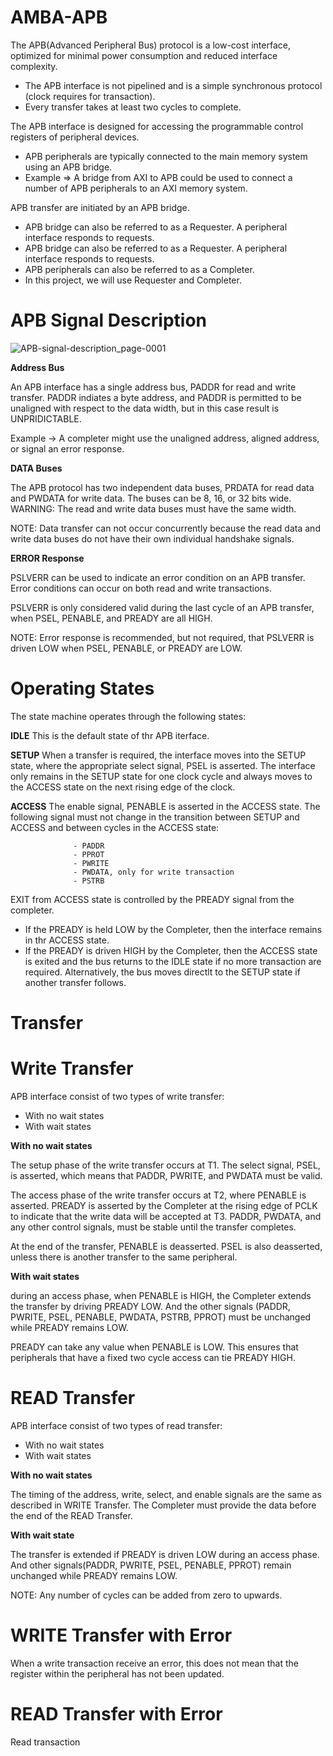 # AMBA-APB
The APB(Advanced Peripheral Bus) protocol is a low-cost interface, optimized for minimal power consumption and reduced interface complexity.
- The APB interface is not pipelined and is a simple synchronous protocol (clock requires for transaction).
- Every transfer takes at least two cycles to complete.

The APB interface is designed for accessing the programmable control registers of peripheral devices. 
- APB peripherals are typically connected to the main memory system using an APB bridge. 
- Example => A bridge from AXI to APB could be used to connect a number of APB peripherals to an AXI memory system.

APB transfer are initiated by an APB bridge. 
- APB bridge can also be referred to as a Requester. A peripheral interface responds to requests. 
- APB bridge can also be referred to as a Requester. A peripheral interface responds to requests.
- APB peripherals can also be referred to as a Completer. 
- In this project, we will use Requester and Completer.

# APB Signal Description
![APB-signal-description_page-0001](https://github.com/asimkhan8107/APB/assets/110652576/5a9a5e22-5355-42f9-bd31-2aec87d0cebd)

**Address Bus**

An APB interface has a single address bus, PADDR for read and write transfer. PADDR indiates a byte address, and PADDR is permitted to be unaligned with respect to the data width, but in this case result is UNPRIDICTABLE. 

Example -> A completer might use the unaligned address, aligned address, or signal an error response.

**DATA Buses**   

The APB protocol has two independent data buses, PRDATA for read data and PWDATA for write data. The buses can be 8, 16, or 32 bits wide. 
WARNING: The read and write data buses must have the same width.

NOTE: Data transfer can not occur concurrently because the read data and write data buses do not have their own individual handshake signals.

**ERROR Response**

PSLVERR can be used to indicate an error condition on an APB transfer. Error conditions can occur on both read and write transactions.

PSLVERR is only considered valid during the last cycle of an APB transfer, when PSEL, PENABLE, and PREADY are all HIGH.

NOTE: Error response is recommended, but not required, that PSLVERR is driven LOW when PSEL, PENABLE, or PREADY are LOW.

# Operating States 
The state machine operates through the following states:

**IDLE**    This is the default state of thr APB iterface.

**SETUP**   When a transfer is required, the interface moves into the SETUP state, where the appropriate select signal, PSEL is asserted. The interface only remains in the SETUP state for one clock cycle and always moves to the ACCESS state on the next rising edge of the clock.

**ACCESS**  The enable signal, PENABLE is asserted in the ACCESS state. The following signal must not change in the transition between SETUP and ACCESS and between cycles in the ACCESS state:

                  - PADDR
                  - PPROT
                  - PWRITE
                  - PWDATA, only for write transaction
                  - PSTRB

EXIT from ACCESS state is controlled by the PREADY signal from the completer.
- If the PREADY is held LOW by the Completer, then the interface remains in thr ACCESS state.
- If the PREADY is driven HIGH by the Completer, then the ACCESS state is exited and the bus returns to the IDLE state if no more transaction are required. Alternatively, the bus moves directlt to the SETUP state if another transfer follows.

# Transfer

# Write Transfer
APB interface consist of two types of write transfer:
- With no wait states
- With wait states

**With no wait states**

The setup phase of the write transfer occurs at T1. The select signal, PSEL, is asserted, which means that PADDR, PWRITE, and PWDATA must be valid.

The access phase of the write transfer occurs at T2, where PENABLE is asserted. PREADY is asserted by the Completer at the rising edge of PCLK to indicate that the write data will be accepted at T3. PADDR, PWDATA, and any other control signals, must be stable until the transfer completes.

At the end of the transfer, PENABLE is deasserted. PSEL is also deasserted, unless there is another transfer to the same peripheral.

**With wait states**

during an access phase, when PENABLE is HIGH, the Completer extends the transfer by driving PREADY LOW. And the other signals (PADDR, PWRITE, PSEL, PENABLE, PWDATA, PSTRB, PPROT) must be unchanged while PREADY remains LOW.

PREADY can take any value when PENABLE is LOW. This ensures that peripherals that have a fixed two cycle access can tie PREADY HIGH.

# READ Transfer
APB interface consist of two types of read transfer:
- With no wait states
- With wait states

**With no wait states**

The timing of the address, write, select, and enable signals are the same as described in WRITE Transfer. The Completer must provide the data before the end of the READ Transfer. 

**With wait state**

The transfer is extended if PREADY is driven LOW during an access phase. And other signals(PADDR, PWRITE, PSEL, PENABLE, PPROT) remain unchanged while PREADY remains LOW.

NOTE: Any number of cycles can be added from zero to upwards. 

# WRITE Transfer with Error

When a write transaction receive an error, this does not mean that the register within the peripheral has not been updated.

# READ Transfer with Error

Read transaction






                  




